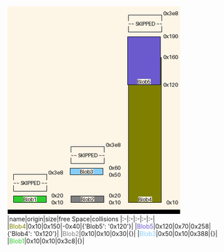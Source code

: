 ![memory map diagram](tests.test_docs_three_maps_cropped.png)
|name|origin|size|free Space|collisions
|:-|:-|:-|:-|:-|
|<span style='color:olive'>Blob4</span>|0x10|0x150|-0x40|{'Blob5': '0x120'}|
|<span style='color:slateblue'>Blob5</span>|0x120|0x70|0x258|{'Blob4': '0x120'}|
|<span style='color:gray'>Blob2</span>|0x10|0x10|0x30|{}|
|<span style='color:lightskyblue'>Blob3</span>|0x50|0x10|0x388|{}|
|<span style='color:limegreen'>Blob1</span>|0x10|0x10|0x3c8|{}|
